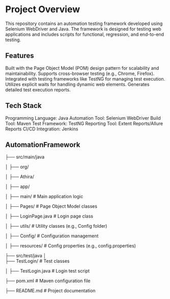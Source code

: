 # Project Overview

This repository contains an automation testing framework developed using Selenium WebDriver and Java. 
The framework is designed for testing web applications and includes scripts for functional, regression, and end-to-end testing.

## Features
Built with the Page Object Model (POM) design pattern for scalability and maintainability.
Supports cross-browser testing (e.g., Chrome, Firefox).
Integrated with testing frameworks like TestNG for managing test execution.
Utilizes explicit waits for handling dynamic web elements.
Generates detailed test execution reports.

## Tech Stack
Programming Language: Java
Automation Tool: Selenium WebDriver
Build Tool: Maven
Test Framework: TestNG
Reporting Tool: Extent Reports/Allure Reports
CI/CD Integration: Jenkins 

## AutomationFramework

├── src/main/java

│   ├── org/

│       ├── Athira/

│           ├── app/

│               ├── main/                               # Main application logic

│               ├── Pages/                             # Page Object Model classes

│                   ├── LoginPage.java                # Login page class

│               ├── utils/                           # Utility classes (e.g., Config folder)

│                   ├── Config/                     # Configuration management

│               ├── resources/                     # Config properties (e.g., config.properties)

├── src/test/java
│   
├── TestLogin/                       # Test classes

│       ├── TestLogin.java               # Login test script

├── pom.xml                              # Maven configuration file

├── README.md                            # Project documentation
